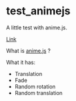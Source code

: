 # test_animejs

A little test with anime.js.

[Link](https://futomakiyoin.github.io/test_animejs/)

What is [anime.js](https://animejs.com/) ?

What it has:
- Translation
- Fade
- Random rotation
- Random translation


